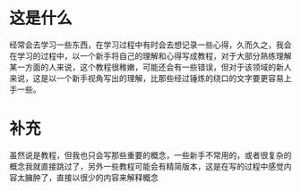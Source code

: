 # 这是什么

经常会去学习一些东西，在学习过程中有时会去想记录一些心得，久而久之，我会在学习的过程中，以一个新手将自己的理解和心得写成教程，对于大部分熟练理解某一方面的人来说，这个教程很稚嫩，可能还会有一些错误，但对于该领域的新人来说，这是以一个新手视角写出的理解，比那些经过锤炼的绕口的文字要更容易上手一些。

# 补充
虽然说是教程，但我也只会写那些重要的概念，一些新手不常用的，或者很复杂的概念我就直接跳过了，另外一些教程可能会有精简版本，这是在写的过程中感觉内容太臃肿了，直接以很少的内容来解释概念
